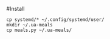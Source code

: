 #Install
```shell
cp systemd/* ~/.config/systemd/user/
mkdir ~/.ua-meals
cp meals.py ~/.ua-meals/
```
